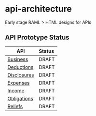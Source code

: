 
# api-architecture

Early stage RAML > HTML designs for APIs

## API Prototype Status

| API              | Status |
|------------------|:-------|
| [Business](        https://htmlpreview.github.io/?https://github.com/hmrc/api-architecture/blob/master/business/business-printable.html)       | DRAFT  |
| [Deductions](      https://htmlpreview.github.io/?https://github.com/hmrc/api-architecture/blob/master/deductions/deductions-printable.html)       | DRAFT  |
| [Disclosures](     https://htmlpreview.github.io/?https://github.com/hmrc/api-architecture/blob/master/disclosures/disclosures-printable.html)       | DRAFT  |
| [Expenses](        https://htmlpreview.github.io/?https://github.com/hmrc/api-architecture/blob/master/expenses/expenses-printable.html)       | DRAFT  |
| [Income](          https://htmlpreview.github.io/?https://github.com/hmrc/api-architecture/blob/master/income-received/income-received-printable.html)       | DRAFT  |
| [Obligations](     https://htmlpreview.github.io/?https://github.com/hmrc/api-architecture/blob/master/obligations/obligations-printable.html)      | DRAFT  |
| [Reliefs](         https://htmlpreview.github.io/?https://github.com/hmrc/api-architecture/blob/master/reliefs/reliefs-printable.html)       | DRAFT  |
